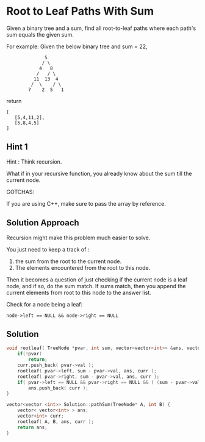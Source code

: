 # Root to Leaf Paths With Sum

Given a binary tree and a sum, find all root-to-leaf paths where each path's sum equals the given sum.

For example:
Given the below binary tree and sum = 22,
```
              5
             / \
            4   8
           /   / \
          11  13  4
         /  \    / \
        7    2  5   1
```
return
```
[
   [5,4,11,2],
   [5,8,4,5]
]
```
## Hint 1

Hint : Think recursion.

What if in your recursive function, you already know about the sum till the current node.

GOTCHAS:

If you are using C++, make sure to pass the array by reference.

## Solution Approach

Recursion might make this problem much easier to solve.

You just need to keep a track of : 
1) the sum from the root to the current node. 
2) The elements encountered from the root to this node.

Then it becomes a question of just checking if the current node is a leaf node, and if so, do the sum match.
If sums match, then you append the current elements from root to this node to the answer list.

Check for a node being a leaf:

```
node->left == NULL && node->right == NULL
```

## Solution

```cpp
void rootleaf( TreeNode *pvar, int sum, vector<vector<int>> &ans, vector<int> curr ) {
    if(!pvar)
        return;
    curr.push_back( pvar->val );
    rootleaf( pvar->left, sum - pvar->val, ans, curr );
    rootleaf( pvar->right, sum - pvar->val, ans, curr );
    if( pvar->left == NULL && pvar->right == NULL && ( (sum - pvar->val ) == 0 ) )
        ans.push_back( curr );
}

vector<vector <int>> Solution::pathSum(TreeNode* A, int B) {
    vector< vector<int> > ans;
    vector<int> curr;
    rootleaf( A, B, ans, curr );
    return ans;
}
```
